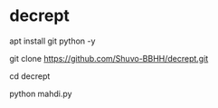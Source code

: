 # decrept
apt install git python -y

git clone https://github.com/Shuvo-BBHH/decrept.git

cd decrept

python mahdi.py
